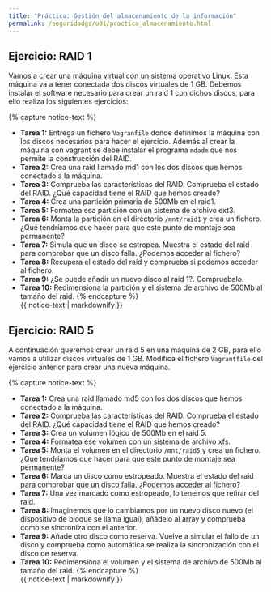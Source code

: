 ```yaml
---
title: "Práctica: Gestión del almacenamiento de la información" 
permalink: /seguridadgs/u01/practica_almacenamiento.html
---
```


## Ejercicio: RAID 1

Vamos a crear una máquina virtual con un sistema operativo Linux. Esta máquina va a tener conectada dos discos virtuales de 1 GB. Debemos instalar el software necesario para crear un raid 1 con dichos discos, para ello realiza los siguientes ejercicios:

{% capture notice-text %}
* **Tarea 1:** Entrega un fichero `Vagranfile` donde definimos la máquina con los discos necesarios para hacer el ejercicio. Además al crear la máquina con vagrant se debe instalar el programa `mdadm` que nos permite la construcción del RAID. 
* **Tarea 2:** Crea una raid llamado md1 con los dos discos que hemos conectado a la máquina.
* **Tarea 3:** Comprueba las características del RAID. Comprueba el estado del RAID. ¿Qué capacidad tiene el RAID que hemos creado?
* **Tarea 4:** Crea una partición primaria de 500Mb en el raid1.
* **Tarea 5:** Formatea esa partición con un sistema de archivo ext3.
* **Tarea 6:** Monta la partición en el directorio `/mnt/raid1` y crea un fichero. ¿Qué tendríamos que hacer para que este punto de montaje sea permanente?
* **Tarea 7:** Simula que un disco se estropea. Muestra el estado del raid para comprobar que un disco falla. ¿Podemos acceder al fichero?
* **Tarea 8:** Recupera el estado del raid y comprueba si podemos acceder al fichero.
* **Tarea 9:** ¿Se puede añadir un nuevo disco al raid 1?. Compruebalo.
* **Tarea 10:** Redimensiona la partición y el sistema de archivo de 500Mb al tamaño del raid.
{% endcapture %}<div class="notice--info">{{ notice-text | markdownify }}</div>

## Ejercicio: RAID 5

A continuación queremos crear un raid 5 en una máquina de 2 GB, para ello vamos a utilizar discos virtuales de 1 GB. Modifica el fichero `Vagrantfile` del ejercicio anterior para crear una nueva máquina.

{% capture notice-text %}
* **Tarea 1:** Crea una raid llamado md5 con los dos discos que hemos conectado a la máquina.
* **Tarea 2:** Comprueba las características del RAID. Comprueba el estado del RAID. ¿Qué capacidad tiene el RAID que hemos creado?
* **Tarea 3:** Crea un volumen lógico de 500Mb en el raid 5.
* **Tarea 4:** Formatea ese volumen con un sistema de archivo xfs.
* **Tarea 5:** Monta el volumen en el directorio `/mnt/raid5` y crea un fichero. ¿Qué tendríamos que hacer para que este punto de montaje sea permanente?
* **Tarea 6:** Marca un disco como estropeado. Muestra el estado del raid para comprobar que un disco falla. ¿Podemos acceder al fichero?
* **Tarea 7:** Una vez marcado como estropeado, lo tenemos que retirar del raid.
* **Tarea 8:** Imaginemos que lo cambiamos por un nuevo disco nuevo (el dispositivo de bloque se llama igual), añádelo al array y comprueba como se sincroniza con el anterior.
* **Tarea 9:** Añade otro disco como reserva. Vuelve a simular el fallo de un disco y comprueba como automática se realiza la sincronización con el disco de reserva.
* **Tarea 10:** Redimensiona el volumen y el sistema de archivo de 500Mb al tamaño del raid.
{% endcapture %}<div class="notice--info">{{ notice-text | markdownify }}</div>

